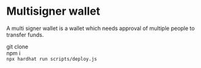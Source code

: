 # Multisigner wallet
A multi signer wallet is a wallet which needs approval of multiple people to transfer funds.

git clone\
npm i\
```npx hardhat run scripts/deploy.js```


